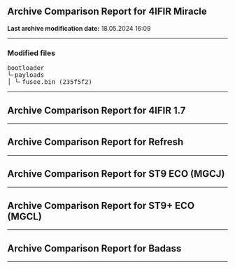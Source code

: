 <h2>Archive Comparison Report for <b>4IFIR Miracle</b></h2><b>Last archive modification date:</b> 18.05.2024 16:09<hr>

<h3>Modified files</h3>
<pre>bootloader
└╴payloads
│ └╴fusee.bin (235f5f2)
</pre>
<hr>

<h2>Archive Comparison Report for <b>4IFIR 1.7</b></h2><hr>

<h2>Archive Comparison Report for <b>Refresh</b></h2><hr>

<h2>Archive Comparison Report for <b>ST9 ECO (MGCJ)</b></h2><hr>

<h2>Archive Comparison Report for <b>ST9+ ECO (MGCL)</b></h2><hr>

<h2>Archive Comparison Report for <b>Badass</b></h2><hr>

